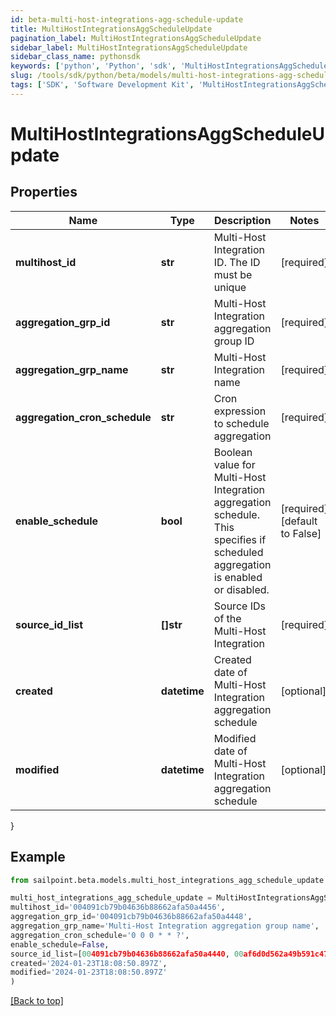 ```yaml
---
id: beta-multi-host-integrations-agg-schedule-update
title: MultiHostIntegrationsAggScheduleUpdate
pagination_label: MultiHostIntegrationsAggScheduleUpdate
sidebar_label: MultiHostIntegrationsAggScheduleUpdate
sidebar_class_name: pythonsdk
keywords: ['python', 'Python', 'sdk', 'MultiHostIntegrationsAggScheduleUpdate', 'BetaMultiHostIntegrationsAggScheduleUpdate'] 
slug: /tools/sdk/python/beta/models/multi-host-integrations-agg-schedule-update
tags: ['SDK', 'Software Development Kit', 'MultiHostIntegrationsAggScheduleUpdate', 'BetaMultiHostIntegrationsAggScheduleUpdate']
---
```


# MultiHostIntegrationsAggScheduleUpdate


## Properties

Name | Type | Description | Notes
------------ | ------------- | ------------- | -------------
**multihost_id** | **str** | Multi-Host Integration ID. The ID must be unique | [required]
**aggregation_grp_id** | **str** | Multi-Host Integration aggregation group ID | [required]
**aggregation_grp_name** | **str** | Multi-Host Integration name | [required]
**aggregation_cron_schedule** | **str** | Cron expression to schedule aggregation | [required]
**enable_schedule** | **bool** | Boolean value for Multi-Host Integration aggregation schedule.  This specifies if scheduled aggregation is enabled or disabled. | [required][default to False]
**source_id_list** | **[]str** | Source IDs of the Multi-Host Integration | [required]
**created** | **datetime** | Created date of Multi-Host Integration aggregation schedule | [optional] 
**modified** | **datetime** | Modified date of Multi-Host Integration aggregation schedule | [optional] 
}

## Example

```python
from sailpoint.beta.models.multi_host_integrations_agg_schedule_update import MultiHostIntegrationsAggScheduleUpdate

multi_host_integrations_agg_schedule_update = MultiHostIntegrationsAggScheduleUpdate(
multihost_id='004091cb79b04636b88662afa50a4456',
aggregation_grp_id='004091cb79b04636b88662afa50a4448',
aggregation_grp_name='Multi-Host Integration aggregation group name',
aggregation_cron_schedule='0 0 0 * * ?',
enable_schedule=False,
source_id_list=[004091cb79b04636b88662afa50a4440, 00af6d0d562a49b591c47be908740542],
created='2024-01-23T18:08:50.897Z',
modified='2024-01-23T18:08:50.897Z'
)

```
[[Back to top]](#) 

